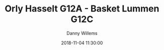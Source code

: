 ---
layout: album
title: Orly Hasselt G12A - Basket Lummen G12C
description: Competitie wedstrijd tussen Orly Hasselt G12 A en Basket Lummen G12 C.
date: 2018-11-04 11:30:00
cover: /albums/2018-11-04-Orly-Hasselt-G12A-Basket-Lummen-G12C/thumbnails/IMG_7072.jpg
author: Danny Willems
pagination: 
  enabled: true
  images: true
  imageLayout: image
  itemsPerPage: 64
---